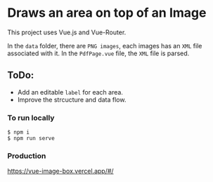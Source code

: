 # Draws an area on top of an Image

This project uses Vue.js and Vue-Router.

In the `data` folder, there are `PNG images`, each images has an `XML` file associated with it. 
In the `PdfPage.vue` file, the `XML` file is parsed.


## ToDo:
- Add an editable `label` for each area.
- Improve the strcucture and data flow.


### To run locally
```
$ npm i
$ npm run serve
```


### Production
https://vue-image-box.vercel.app/#/

